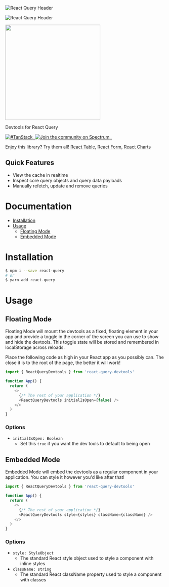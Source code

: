 ![React Query Header](https://github.com/tannerlinsley/react-query/raw/master/media/header.png)

![React Query Header](https://github.com/tannerlinsley/react-query-devtools/raw/master/media/screenshot.png)

<img src='https://github.com/tannerlinsley/react-query/raw/master/media/logo.png' width='300'/>

Devtools for React Query

<!-- <a href="https://travis-ci.org/tannerlinsley/react-query" target="\_parent">
  <img alt="" src="https://travis-ci.org/tannerlinsley/react-query.svg?branch=master" />
</a> -->
<a href="https://twitter.com/intent/tweet?button_hashtag=TanStack" target="\_parent">
  <img alt="#TanStack" src="https://img.shields.io/twitter/url?color=%2308a0e9&label=%23TanStack&style=social&url=https%3A%2F%2Ftwitter.com%2Fintent%2Ftweet%3Fbutton_hashtag%3DTanStack">
</a><a href="https://bundlephobia.com/result?p=react-query-devtools@latest" target="\_parent">
  <img alt="" src="https://badgen.net/bundlephobia/minzip/react-query-devtools@latest" />
</a><a href="https://spectrum.chat/react-query">
  <img alt="Join the community on Spectrum" src="https://withspectrum.github.io/badge/badge.svg" />
</a><a href="https://github.com/tannerlinsley/react-query-devtools" target="\_parent">
  <img alt="" src="https://img.shields.io/github/stars/tannerlinsley/react-query-devtools.svg?style=social&label=Star" />
</a><a href="https://twitter.com/tannerlinsley" target="\_parent">
  <img alt="" src="https://img.shields.io/twitter/follow/tannerlinsley.svg?style=social&label=Follow" />
</a>

Enjoy this library? Try them all! [React Table](https://github.com/tannerlinsley/react-table), [React Form](https://github.com/tannerlinsley/react-form), [React Charts](https://github.com/tannerlinsley/react-charts)

## Quick Features

- View the cache in realtime
- Inspect core query objects and query data payloads
- Manually refetch, update and remove queries

# Documentation

<!-- START doctoc generated TOC please keep comment here to allow auto update -->
<!-- DON'T EDIT THIS SECTION, INSTEAD RE-RUN doctoc TO UPDATE -->

- [Installation](#installation)
- [Usage](#usage)
  - [Floating Mode](#floating-mode)
  - [Embedded Mode](#embedded-mode)

<!-- END doctoc generated TOC please keep comment here to allow auto update -->

# Installation

```bash
$ npm i --save react-query
# or
$ yarn add react-query
```

# Usage

## Floating Mode

Floating Mode will mount the devtools as a fixed, floating element in your app and provide a toggle in the corner of the screen you can use to show and hide the devtools. This toggle state will be stored and remembered in localStorage across reloads.

Place the following code as high in your React app as you possibly can. The close it is to the root of the page, the better it will work!

```js
import { ReactQueryDevtools } from 'react-query-devtools'

function App() {
  return (
    <>
      {/* The rest of your application */}
      <ReactQueryDevtools initialIsOpen={false} />
    </>
  )
}
```

### Options

- `initialIsOpen: Boolean`
  - Set this `true` if you want the dev tools to default to being open

## Embedded Mode

Embedded Mode will embed the devtools as a regular component in your application. You can style it however you'd like after that!

```js
import { ReactQueryDevtools } from 'react-query-devtools'

function App() {
  return (
    <>
      {/* The rest of your application */}
      <ReactQueryDevtools style={styles} className={className} />
    </>
  )
}
```

### Options

- `style: StyleObject`
  - The standard React style object used to style a component with inline styles
- `className: string`
  - The standard React className property used to style a component with classes
